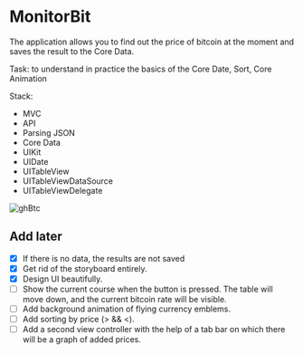 # MonitorBit

The application allows you to find out the price of bitcoin at the moment and saves the result to the Core Data.

Task: to understand in practice the basics of the Core Date, Sort, Core Animation

Stack:
- MVC
- API
- Parsing JSON
- Core Data
- UIKit
- UIDate
- UITableView
- UITableViewDataSource
- UITableViewDelegate

![ghBtc](https://user-images.githubusercontent.com/60622982/119444023-40054100-bd33-11eb-9a0a-4aa8d9b919bb.gif)

## Add later

- [x] If there is no data, the results are not saved
- [x] Get rid of the storyboard entirely.
- [x] Design UI beautifully.
- [ ] Show the current course when the button is pressed. The table will move down, and the current bitcoin rate will be visible.
- [ ] Add background animation of flying currency emblems.
- [ ] Add sorting by price (> && <).
- [ ] Add a second view controller with the help of a tab bar on which there will be a graph of added prices.
